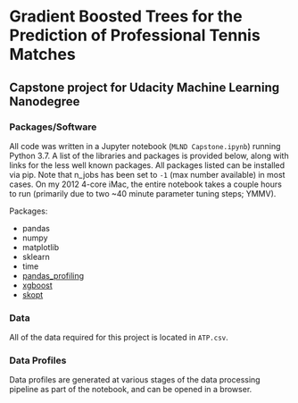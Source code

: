 # Gradient Boosted Trees for the Prediction of Professional Tennis Matches
## Capstone project for Udacity Machine Learning Nanodegree

### Packages/Software

All code was written in a Jupyter notebook (`MLND Capstone.ipynb`) running Python 3.7. A list of the libraries and packages is provided below, along with links for the less well known packages. All packages listed can be installed via pip. Note that n_jobs has been set to `-1` (max number available) in most cases. On my 2012 4-core iMac, the entire notebook takes a couple hours to run (primarily due to two ~40 minute parameter tuning steps; YMMV).

Packages:
- pandas
- numpy
- matplotlib
- sklearn
- time
- [pandas_profiling](https://github.com/pandas-profiling/pandas-profiling)
- [xgboost](https://xgboost.readthedocs.io/en/latest/)
- [skopt](https://scikit-optimize.github.io)


### Data
All of the data required for this project is located in `ATP.csv`. 

### Data Profiles
Data profiles are generated at various stages of the data processing pipeline as part of the notebook, and can be opened in a browser. 

